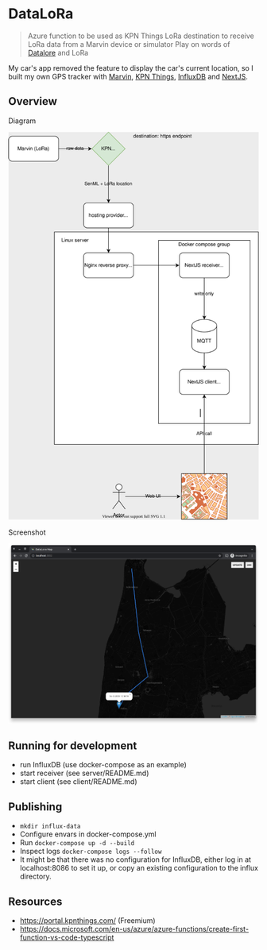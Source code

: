 # DataLoRa

> Azure function to be used as KPN Things LoRa destination to receive LoRa data from a Marvin device or simulator
> Play on words of [Datalore](https://en.wikipedia.org/wiki/Datalore) and LoRa

My car's app removed the feature to display the car's current location, so I built my own GPS tracker with [Marvin](https://www.rdmmakerspace.nl/marvin/), [KPN Things](https://portal.kpnthings.com/), [InfluxDB](https://docs.influxdata.com/influxdb/v2.1/) and [NextJS](https://nextjs.org/).

## Overview

Diagram

![diagram](/DataLoRa.drawio.svg)

Screenshot

![screenshot](/screenshot.png)

## Running for development

- run InfluxDB (use docker-compose as an example)
- start receiver (see server/README.md)
- start client (see client/README.md)

## Publishing

- `mkdir influx-data`
- Configure envars in docker-compose.yml
- Run `docker-compose up -d --build`
- Inspect logs `docker-compose logs --follow`
- It might be that there was no configuration for InfluxDB, either log in at localhost:8086 to set it up, or copy an existing configuration to the influx directory.

## Resources

- https://portal.kpnthings.com/ (Freemium)
- https://docs.microsoft.com/en-us/azure/azure-functions/create-first-function-vs-code-typescript
